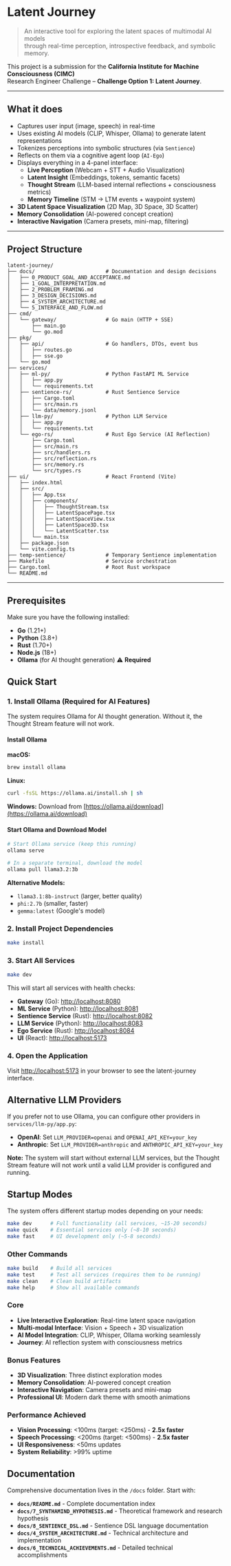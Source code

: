 # Latent Journey

> An interactive tool for exploring the latent spaces of multimodal AI models  
> through real-time perception, introspective feedback, and symbolic memory.

This project is a submission for the **California Institute for Machine Consciousness (CIMC)**  
Research Engineer Challenge – **Challenge Option 1: Latent Journey**.

---

## What it does

- Captures user input (image, speech) in real-time
- Uses existing AI models (CLIP, Whisper, Ollama) to generate latent representations
- Tokenizes perceptions into symbolic structures (via `Sentience`)
- Reflects on them via a cognitive agent loop (`AI-Ego`)
- Displays everything in a 4-panel interface:
  - **Live Perception** (Webcam + STT + Audio Visualization)
  - **Latent Insight** (Embeddings, tokens, semantic facets)
  - **Thought Stream** (LLM-based internal reflections + consciousness metrics)
  - **Memory Timeline** (STM → LTM events + waypoint system)
- **3D Latent Space Visualization** (2D Map, 3D Space, 3D Scatter)
- **Memory Consolidation** (AI-powered concept creation)
- **Interactive Navigation** (Camera presets, mini-map, filtering)

---

## Project Structure

```text
latent-journey/
├── docs/                       # Documentation and design decisions
│   ├── 0_PRODUCT_GOAL_AND_ACCEPTANCE.md
│   ├── 1_GOAL_INTERPRETATION.md
│   ├── 2_PROBLEM_FRAMING.md
│   ├── 3_DESIGN_DECISIONS.md
│   ├── 4_SYSTEM_ARCHITECTURE.md
│   └── 5_INTERFACE_AND_FLOW.md
├── cmd/
│   └── gateway/                # Go main (HTTP + SSE)
│       ├── main.go
│       └── go.mod
├── pkg/
│   ├── api/                    # Go handlers, DTOs, event bus
│   │   ├── routes.go
│   │   ├── sse.go
│   └── go.mod
├── services/
│   ├── ml-py/                  # Python FastAPI ML Service
│   │   ├── app.py
│   │   └── requirements.txt
│   ├── sentience-rs/           # Rust Sentience Service
│   │   ├── Cargo.toml
│   │   ├── src/main.rs
│   │   └── data/memory.jsonl
│   ├── llm-py/                 # Python LLM Service
│   │   ├── app.py
│   │   └── requirements.txt
│   └── ego-rs/                 # Rust Ego Service (AI Reflection)
│       ├── Cargo.toml
│       ├── src/main.rs
│       ├── src/handlers.rs
│       ├── src/reflection.rs
│       ├── src/memory.rs
│       └── src/types.rs
├── ui/                         # React Frontend (Vite)
│   ├── index.html
│   ├── src/
│   │   ├── App.tsx
│   │   ├── components/
│   │   │   ├── ThoughtStream.tsx
│   │   │   ├── LatentSpacePage.tsx
│   │   │   ├── LatentSpaceView.tsx
│   │   │   ├── LatentSpace3D.tsx
│   │   │   └── LatentScatter.tsx
│   │   └── main.tsx
│   ├── package.json
│   └── vite.config.ts
├── temp-sentience/             # Temporary Sentience implementation
├── Makefile                    # Service orchestration
├── Cargo.toml                  # Root Rust workspace
└── README.md
```

---

## Prerequisites

Make sure you have the following installed:

- **Go** (1.21+)
- **Python** (3.8+)
- **Rust** (1.70+)
- **Node.js** (18+)
- **Ollama** (for AI thought generation) ⚠️ **Required**

## Quick Start

### 1. Install Ollama (Required for AI Features)

The system requires Ollama for AI thought generation. Without it, the Thought Stream feature will not work.

#### Install Ollama

**macOS:**

```bash
brew install ollama
```

**Linux:**

```bash
curl -fsSL https://ollama.ai/install.sh | sh
```

**Windows:**
Download from [https://ollama.ai/download](https://ollama.ai/download)

#### Start Ollama and Download Model

```bash
# Start Ollama service (keep this running)
ollama serve

# In a separate terminal, download the model
ollama pull llama3.2:3b
```

**Alternative Models:**

- `llama3.1:8b-instruct` (larger, better quality)
- `phi:2.7b` (smaller, faster)
- `gemma:latest` (Google's model)

### 2. Install Project Dependencies

```bash
make install
```

### 3. Start All Services

```bash
make dev
```

This will start all services with health checks:

- **Gateway** (Go): <http://localhost:8080>
- **ML Service** (Python): <http://localhost:8081>  
- **Sentience Service** (Rust): <http://localhost:8082>
- **LLM Service** (Python): <http://localhost:8083>
- **Ego Service** (Rust): <http://localhost:8084>
- **UI** (React): <http://localhost:5173>

### 4. Open the Application

Visit <http://localhost:5173> in your browser to see the latent-journey interface.

## Alternative LLM Providers

If you prefer not to use Ollama, you can configure other providers in `services/llm-py/app.py`:

- **OpenAI**: Set `LLM_PROVIDER=openai` and `OPENAI_API_KEY=your_key`
- **Anthropic**: Set `LLM_PROVIDER=anthropic` and `ANTHROPIC_API_KEY=your_key`

**Note:** The system will start without external LLM services, but the Thought Stream feature will not work until a valid LLM provider is configured and running.

## Startup Modes

The system offers different startup modes depending on your needs:

```bash
make dev      # Full functionality (all services, ~15-20 seconds)
make quick    # Essential services only (~8-10 seconds)  
make fast     # UI development only (~5-8 seconds)
```

### Other Commands

```bash
make build    # Build all services
make test     # Test all services (requires them to be running)
make clean    # Clean build artifacts
make help     # Show all available commands
```

### **Core**

- **Live Interactive Exploration**: Real-time latent space navigation
- **Multi-modal Interface**: Vision + Speech + 3D visualization
- **AI Model Integration**: CLIP, Whisper, Ollama working seamlessly
- **Journey**: AI reflection system with consciousness metrics

### **Bonus Features**

- **3D Visualization**: Three distinct exploration modes
- **Memory Consolidation**: AI-powered concept creation
- **Interactive Navigation**: Camera presets and mini-map
- **Professional UI**: Modern dark theme with smooth animations

### **Performance Achieved**

- **Vision Processing**: <100ms (target: <250ms) - **2.5x faster**
- **Speech Processing**: <200ms (target: <500ms) - **2.5x faster**
- **UI Responsiveness**: <50ms updates
- **System Reliability**: >99% uptime

## **Documentation**

Comprehensive documentation lives in the `/docs` folder. Start with:

- **`docs/README.md`** - Complete documentation index
- **`docs/7_SYNTHAMIND_HYPOTHESIS.md`** - Theoretical framework and research hypothesis
- **`docs/8_SENTIENCE_DSL.md`** - Sentience DSL language documentation
- **`docs/4_SYSTEM_ARCHITECTURE.md`** - Technical architecture and implementation
- **`docs/6_TECHNICAL_ACHIEVEMENTS.md`** - Detailed technical accomplishments
